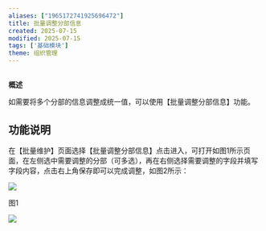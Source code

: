 ```yaml
---
aliases: ["1965172741925696472"]
title: 批量调整分部信息
created: 2025-07-15
modified: 2025-07-15
tags: ['基础模块']
theme: 组织管理
---
```


##

**概述**

如需要将多个分部的信息调整成统一值，可以使用【批量调整分部信息】功能。

## **功能说明**

在【批量维护】页面选择【批量调整分部信息】点击进入，可打开如图1所示页面，在左侧选中需要调整的分部（可多选），再在右侧选择需要调整的字段并填写字段内容，点击右上角保存即可以完成调整，如图2所示：

![](https://myhelpdoc.oss-cn-heyuan.aliyuncs.com/mdimages/15ea3a465ade568d04feae37e7aa9146.jpg)

图1

![](https://myhelpdoc.oss-cn-heyuan.aliyuncs.com/mdimages/bb9279b601d04d9a8871ce28572040ab.jpg)

